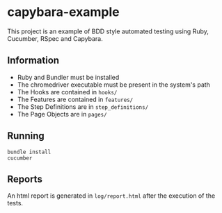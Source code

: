 # capybara-example

 This project is an example of BDD style automated testing using Ruby, Cucumber, RSpec and Capybara.
 
 ## Information
 - Ruby and Bundler must be installed
 - The chromedriver executable must be present in the system's path
 - The Hooks are contained in ```hooks/```
 - The Features are contained in ```features/```
 - The Step Definitions are in ```step_definitions/```
 - The Page Objects are in ```pages/```

  ## Running
  ```
  bundle install
  cucumber
  ```
  
  ## Reports
  An html report is generated in ```log/report.html``` after the execution of the tests.
